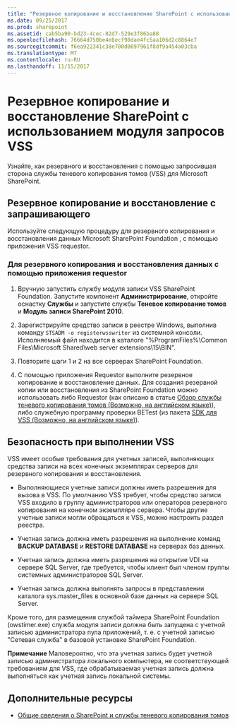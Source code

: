 ```yaml
---
title: "Резервное копирование и восстановление SharePoint с использованием модуля запросов VSS"
ms.date: 09/25/2017
ms.prod: sharepoint
ms.assetid: cab5ba90-bd23-4cec-82d7-529e3f86ba88
ms.openlocfilehash: 76664d750be4e8ecf98dae4fc5aa106d2c8864e7
ms.sourcegitcommit: f6ea922341c38e700d0697961f8df9a454a03cba
ms.translationtype: MT
ms.contentlocale: ru-RU
ms.lasthandoff: 11/15/2017
---
```

# <a name="back-up-and-restore-sharepoint-using-a-vss-requestor"></a>Резервное копирование и восстановление SharePoint с использованием модуля запросов VSS

Узнайте, как резервного и восстановления с помощью запросившая сторона службы теневого копирования томов (VSS) для Microsoft SharePoint.

## <a name="backing-up-and-restoring-with-the-requestor"></a>Резервное копирование и восстановление с запрашивающего

Используйте следующую процедуру для резервного копирования и восстановления данных Microsoft SharePoint Foundation , с помощью приложения VSS requestor.
  
    
    

### <a name="to-back-up-and-restore-data-by-using-your-requestor"></a>Для резервного копирования и восстановления данных с помощью приложения requestor


1. Вручную запустить службу модуля записи VSS SharePoint Foundation. Запустите компонент **Администрирование**, откройте оснастку **Службы** и запустите службы **Теневое копирование томов** и **Модуль записи SharePoint 2010**.
    
  
2. Зарегистрируйте средство записи в реестре Windows, выполнив команду  `STSADM -o registerwsswriter` из системной консоли. Исполняемый файл находится в каталоге "%ProgramFiles%\\Common Files\\Microsoft Shared\\web server extensions\\15\\BIN".
    
  
3. Повторите шаги 1 и 2 на все серверах SharePoint Foundation.
    
  
4. С помощью приложения Requestor выполните резервное копирование и восстановление данных. Для создания резервной копии или восстановления из SharePoint Foundation можно использовать либо Requestor (как описано в статье  [Обзор службы теневого копирования томов (Возможно, на английском языке)](http://msdn.microsoft.com/en-us/library/aa384649%28VS.85%29.aspx)), либо служебную программу проверки BETest (из пакета  [SDK для VSS (Возможно, на английском языке)](http://www.microsoft.com/downloads/details.aspx?FamilyID=0B4F56E4-0CCC-4626-826A-ED2C4C95C871&amp;displaylang=en)). 
    
  

## <a name="security-for-running-vss"></a>Безопасность при выполнении VSS

VSS имеет особые требования для учетных записей, выполняющих средства записи на всех конечных экземплярах серверов для резервного копирования и восстановления.
  
    
    

- Выполняющиеся учетные записи должны иметь разрешения для вызова в VSS. По умолчанию VSS требует, чтобы средство записи VSS входило в группу администраторов или операторов резервного копирования на конечном экземпляре сервера. Чтобы другие учетные записи могли обращаться к VSS, можно настроить раздел реестра.
    
  
- Учетная запись должна иметь разрешения на выполнение команд **BACKUP DATABASE** и **RESTORE DATABASE** на серверах баз данных.
    
  
- Учетная запись должна иметь разрешения на открытие VDI на сервере SQL Server, где требуется, чтобы клиент был членом группы системных администраторов SQL Server.
    
  
- Учетная запись должна выполнять запросы в представлении каталога sys.master_files в основной базе данных на сервере SQL Server.
    
  
Кроме того, для размещения службой таймера SharePoint Foundation (owstimer.exe) служба модуля записи должна быть запущена с учетной записью администратора пула приложений, т. е. с учетной записью "Сетевая служба" в базовой установке SharePoint Foundation. 
  
    
    
 **Примечание** Маловероятно, что эта учетная запись будет учетной записью администратора локального компьютера, не соответствующей требованиям для VSS, где обрабатываемая учетная запись должна выполняться как учетная запись локальной системы.
  
    
    

## <a name="additional-resources"></a>Дополнительные ресурсы
<a name="bk_addresources"> </a>


-  [Общие сведения о SharePoint и службы теневого копирования томов](overview-of-sharepoint-and-the-volume-shadow-copy-service.md)
    
  

